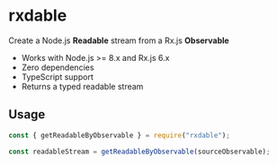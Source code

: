 # rxdable

Create a Node.js **Readable** stream from a Rx.js **Observable**

- Works with Node.js >= 8.x and Rx.js 6.x
- Zero dependencies
- TypeScript support
- Returns a typed readable stream

## Usage

```javascript
const { getReadableByObservable } = require("rxdable");

const readableStream = getReadableByObservable(sourceObservable);
```
